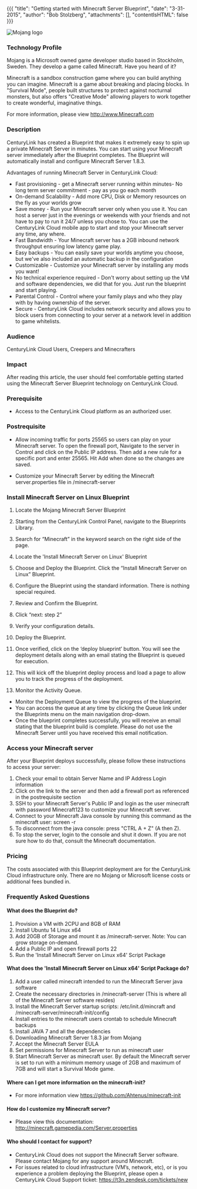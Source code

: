 {{{
  "title": "Getting started with Minecraft Server Blueprint",
  "date": "3-31-2015",
  "author": "Bob Stolzberg",
  "attachments": [],
  "contentIsHTML": false
}}}

![Mojang logo](https://bugs.mojang.com/secure/attachment/50315/cnJMfJh.png)
### Technology Profile
Mojang is a Microsoft owned game developer studio based in Stockholm, Sweden. They develop a game called Minecraft.  Have you heard of it?

Minecraft is a sandbox construction game where you can build anything you can imagine. Minecraft is a game about breaking and placing blocks. In "Survival Mode", people built structures to protect against nocturnal monsters, but also offers "Creative Mode" allowing players to work together to create wonderful, imaginative things.

For more information, please view http://www.Minecraft.com

### Description
CenturyLink has created a Blueprint that makes it extremely easy to spin up a private Minecraft Server in minutes.  You can start using your Minecraft server immediately after the Blueprint completes.  The Blueprint will automatically install and configure Minecraft Server 1.8.3.  

Advantages of running Minecraft Server in CenturyLink Cloud:
* Fast provisioning - get a Minecraft server running within minutes- No long term server commitment - pay as you go each month
* On-demand Scalability - Add more CPU, Disk or Memory resources on the fly as your worlds grow
* Save money - Run your Minecraft server only when you use it.  You can host a server just in the evenings or weekends with your friends and not have to pay to run it 24/7 unless you chose to.  You can use the CenturyLink Cloud mobile app to start and stop your Minecraft server any time, any where.  
* Fast Bandwidth - Your Minecraft server has a 2GB inbound network throughput ensuring low latency game play.
* Easy backups - You can easily save your worlds anytime you choose, but we've also included an automatic backup in the configuration
* Customizable - Customize your Minecraft server by installing any mods you want!
* No technical experience required - Don't worry about setting up the VM and software dependencies, we did that for you.  Just run the blueprint and start playing.
* Parental Control - Control where your family plays and who they play with by having ownership of the server.
* Secure - CenturyLink Cloud includes network security and allows you to block users from connecting to your server at a network level in addition to game whitelists.

### Audience
CenturyLink Cloud Users, Creepers and Minecrafters

### Impact
After reading this article, the user should feel comfortable getting started using the Minecraft Server Blueprint technology on CenturyLink Cloud.

### Prerequisite
- Access to the CenturyLink Cloud platform as an authorized user.

### Postrequisite
- Allow incoming traffic for ports 25565 so users can play on your Minecraft server.  To open the firewall port, Navigate to the server in Control and click on the Public IP address.  Then add a new rule for a specific port and enter 25565.  Hit Add when done so the changes are saved.  

- Customize your Minecraft Server by editing the Minecraft server.properties file in /minecraft-server

### Install Minecraft Server on Linux Blueprint
1. Locate the Mojang Minecraft Server Blueprint
  1. Starting from the CenturyLink Control Panel, navigate to the Blueprints Library.
  2. Search for “Minecraft” in the keyword search on the right side of the page.
  3. Locate the 'Install Minecraft Server on Linux' Blueprint

2. Choose and Deploy the Blueprint. Click the “Install Minecraft Server on Linux” Blueprint.

3. Configure the Blueprint using the standard information.  There is nothing special required.

4. Review and Confirm the Blueprint.
  1. Click “next: step 2”
  2. Verify your configuration details.

5. Deploy the Blueprint.
  1. Once verified, click on the ‘deploy blueprint’ button. You will see the deployment details along with an email stating the Blueprint is queued for execution.
  2. This will kick off the blueprint deploy process and load a page to allow you to track the progress of the deployment.

6. Monitor the Activity Queue.
  * Monitor the Deployment Queue to view the progress of the blueprint.
  * You can access the queue at any time by clicking the Queue link under the Blueprints menu on the main navigation drop-down.
  * Once the blueprint completes successfully, you will receive an email stating that the blueprint build is complete. Please do not use the Minecraft Server until you have received this email notification.

### Access your Minecraft server
After your Blueprint deploys successfully, please follow these instructions to access your server:
  1. Check your email to obtain Server Name and IP Address Login information
  2. Click on the link to the server and then add a firewall port as referenced in the postrequisite section
  3. SSH to your Minecraft Server's Public IP and login as the user minecraft with password Minecraft123 to customize your Minecraft server.
  4. Connect to your Minecraft Java console by running this command as the minecraft user: screen -r
  5. To disconnect from the java console: press "CTRL A + Z" (A then Z).
  6. To stop the server, login to the console and shut it down.  If you are not sure how to do that, consult the Minecraft documentation.

### Pricing
The costs associated with this Blueprint deployment are for the CenturyLink Cloud infrastructure only.  There are no Mojang or Microsoft license costs or additional fees bundled in.

### Frequently Asked Questions

#### What does the Blueprint do?
1. Provision a VM with 2CPU and 8GB of RAM
2. Install Ubuntu 14 Linux x64
3. Add 20GB of Storage and mount it as /minecraft-server.  Note: You can grow storage on-demand.
4. Add a Public IP and open firewall ports 22
5. Run the 'Install Minecraft Server on Linux x64' Script Package

#### What does the 'Install Minecraft Server on Linux x64' Script Package do?
1. Add a user called minecraft intended to run the Minecraft Server java software
2. Create the necessary directories in /minecraft-server  (This is where all of the Minecraft Server software resides)
3. Install the Minecraft Server startup scripts: /etc/init.d/mincraft and /minecraft-server/minecraft-init/config
4. Install entries to the minecraft users crontab to schedule Minecraft backups 
5. Install JAVA 7 and all the dependencies
6. Downloading Minecraft Server 1.8.3 jar from Mojang
7. Accept the Minecraft Server EULA
8. Set permissions for Minecraft Server to run as minecraft user
9. Start Minecraft Server as minecraft user.  By default the Minecraft server is set to run with a minimum memory usage of 2GB and maximum of 7GB and will start a Survival Mode game.

#### Where can I get more information on the minecraft-init?
* For more information view https://github.com/Ahtenus/minecraft-init

#### How do I customize my Minecraft server?
* Please view this documentation: http://minecraft.gamepedia.com/Server.properties

#### Who should I contact for support?
* CenturyLink Cloud does not support the Minecraft Server software.  Please contact Mojang for any support around Minecraft.
* For issues related to cloud infrastructure (VM’s, network, etc), or is you experience a problem deploying the Blueprint, please open a CenturyLink Cloud Support ticket: https://t3n.zendesk.com/tickets/new
